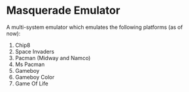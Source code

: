 # Masquerade Emulator

A multi-system emulator which emulates the following platforms (as of now):
1) Chip8
2) Space Invaders
3) Pacman (Midway and Namco)
4) Ms Pacman
5) Gameboy
6) Gameboy Color
7) Game Of Life
